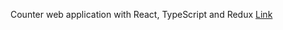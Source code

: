 Counter web application with React, TypeScript and Redux
<a href='https://vladward.github.io/counter/'>Link</a>
